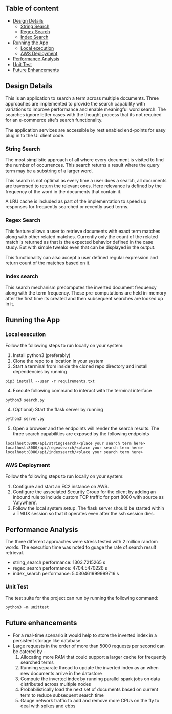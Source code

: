 ## Table of content

- [Design Details](#design-details)
    - [String Search](#string-search)
    - [Regex Search](#regex-search)
    - [Index Search](#index-search)
- [Running the App](#Running-the-App)
    - [Local execution](#local-execution)
    - [AWS Deployment](#aws-deployment)
- [Performance Analysis](#performance-analysis)
- [Unit Test](#unit-test)
- [Future Enhancements](#future-enhancements)

## Design Details

This is an application to search a term across multiple documents. Three approaches are implemented to provide the search capability with variations to improve performance and enable meaningful word search. The searches ignore letter cases with the thought process that its not required for an e-commerce site's search functionality.

The application services are accessible by rest enabled end-points for easy plug in to the UI client code.
### String Search

The most simplistic approach of all where every document is visited to find the number of occurrences. This search returns a result where the query term may be a substring of a larger word.  

This search is not optimal as every time a user does a search, all documents are traversed to return the relevant ones. Here relevance is defined by the frequency of the word in the documents that contain it.

A LRU cache is included as part of the implementation to speed up responses for frequently searched or recently used terms.

### Regex Search

This feature allows a user to retrieve documents with exact term matches along with other related matches. Currently only the count of the related match is returned as that is the expected behavior defined in the case study. But with simple tweaks even that can be displayed in the output.

This functionality can also accept a user defined regular expression and return count of the matches based on it.

### Index search

This search mechanism precomputes the inverted document frequency along with the term frequency. These pre-computations are held in-memory after the first time its created and then subsequent searches are looked up in it. 

## Running the App

### Local execution

Follow the following steps to run locally on your system:
1. Install python3 (preferably)
2. Clone the repo to a location in your system
3. Start a terminal from inside the cloned repo directory and install dependencies by running
```
pip3 install --user -r requirements.txt
```
4. Execute following command to interact with the terminal interface
```
python3 search.py
```
4. (Optional) Start the flask server by running
```
python3 server.py
```
5. Open a browser and the endpoints will render the search results. The three search capabilities are exposed by the following endpoints
```
localhost:8080/api/stringsearch/<place your search term here>
localhost:8080/api/regexsearch/<place your search term here>
localhost:8080/api/indexsearch/<place your search term here>
```

### AWS Deployment

Follow the following steps to run locally on your system:
1. Configure and start an EC2 instance on AWS.
2. Configure the associated Security Group for the client by adding an inbound rule to include custom TCP traffic for port 8080 with source as 'Anywhere'.
3. Follow the local system setup. The flask server should be started within a TMUX session so that it operates even after the ssh session dies.

## Performance Analysis

The three different approaches were stress tested with 2 million random words. The execution time was noted to guage the rate of search result retrieval.

* string_search performance: 1303.7215265 s
* regex_search performance: 4704.5470226 s
* index_search performance: 5.030461999999716 s

### Unit Test

The test suite for the project can run by running the following command:
```
python3 -m unittest
```

## Future enhancements

* For a real-time scenario it would help to store the inverted index in a persistent storage like database
* Large requests in the order of more than 5000 requests per second can be catered by -
    1. Allocating more RAM that could support a larger cache for frequently searched terms
    2. Running separate thread to update the inverted index as an when new documents arrive in the datastore
    3. Compute the inverted index by running parallel spark jobs on data distributed across multiple nodes
    4. Probabilistically load the next set of documents based on current term to reduce subsequent search time
    5. Gauge network traffic to add and remove more CPUs on the fly to deal with spikes and ebbs